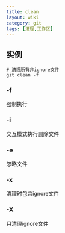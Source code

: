 ```yaml
---
title: clean
layout: wiki
category: git
tags: [清理,工作区]
---
```



## 实例

```
# 清理所有非ignore文件
git clean -f
```

### -f

强制执行

### -i

交互模式执行删除文件

### -e

忽略文件

### -x

清理时包含ignore文件

### -X

只清理ignore文件

